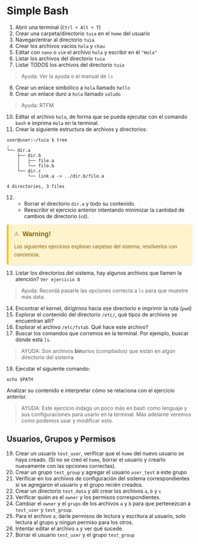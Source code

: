 # Simple Bash

1. Abrir una terminal (`Ctrl + Alt + T`)
2. Crear una carpeta/directorio `tuia` en el `home` del usuario
3. Navegar/entrar al directorio `tuia`
4. Crear los archivos vacíos `hola` y `chau`
5. Editar con `nano` o `vim` el archivo `hola` y escribir en él `"Hola"`
6. Listar los archivos del directorio `tuia`
7. Listar TODOS los archivos del directorio `tuia`
> Ayuda: Ver la ayuda o el manual de `ls`
8. Crear un enlace simbólico a `hola` llamado `hello`
9. Crear un enlace duro a `hola` llamado `saludo`
> Ayuda: RTFM

10. Editar el archivo `hola`, de forma que se pueda ejecutar con el comando `bash` e imprima `Hola` en la terminal. 
11. Crear la siguiente estructura de archivos y directorios:
```
user@user:~/tuia $ tree
.
└── dir.a
    ├── dir.b
    │   ├── file.a
    │   └── file.b
    └── dir.c
        └── link.a -> ../dir.b/file.a

4 directories, 3 files 
```
12.
    * Borrar el directorio `dir.a` y todo su contenido.
    * Reescribir el ejercicio anterior intentando minimizar la cantidad de cambios de directorio (`cd`).

<div style="
    background-color: #fff3cd; 
    border-left: 5px solid #ffc107; 
    color: #856404; 
    padding: 15px; 
    margin: 10px 0; 
    border-radius: 4px; 
    box-shadow: 0 2px 4px rgba(0,0,0,0.1);
    font-family: Arial, sans-serif;
">
    <div style="
        display: flex; 
        align-items: center; 
        margin-bottom: 10px;
    ">
        ⚠️ <strong style="
            font-size: 18px; 
            color: #856404;
            margin-left: 10px;
        ">Warning!</strong>
    </div>
    <p style="
        margin: 0; 
        line-height: 1.6;
    ">Los siguientes ejercicios exploran carpetas del sistema, resolverlos con conciencia.</p>
</div>

13. Listar los directorios del sistema, hay algunos archivos que llamen la atención? `Ver ejercicio 8`
> Ayuda: Recordá pasarle las opciones correcta a `ls` para que muestre más data.
14. Encontrar el kernel, dirigirnos hacia ese directorio e imprimir la ruta (`pwd`)
15. Explorar el contenido del directorio `/etc/`, qué tipos de archivos se encuentran allí?
16. Explorar el archivo `/etc/fstab`. Qué hace este archivo?
17. Buscar los comandos que corremos en la terminal. Por ejemplo, buscar dónde está `ls`.
> AYUDA: Son archivos **bin**arios (compilados) que están en algún directorio del sistema
18. Ejecutar el siguiente comando:
```
echo $PATH
```
Analizar su contenido e interpretar cómo se relaciona con el ejercicio anterior.
> AYUDA: Este ejercicio indaga un poco más en bash como lenguaje y sus configuraciones para usarlo en la terminal. Más adelante veremos como podemos usar y modificar esto.

## Usuarios, Grupos y Permisos

19. Crear un usuario `test_user`, verificar que el `home` del nuevo usuario se haya creado. (Si no se creó el `home`, borrar el usuario y crearlo nuevamente con las opciones correctas).
21. Crear un grupo `test_group` y agregar el usuario `user_test` a este grupo
22. Verificar en los archivos de configuración del sistema correspondientes si se agregaron el usuario y el grupo recién creados.
23. Crear un directorio `test_data` y allí crear los archivos `a`, `b` y `c`
24. Verificar quién es el `owner` y los permisos correspondientes.
25. Cambiar el `owner` y el `grupo` de los archivos `a` y `b` para que pertenezcan a `test_user` y `test_group`.
26. Para el archivo `a`, darle permisos de lectura y escritura al usuario, solo lectura al grupo y ningun permiso para los otros.
27. Intentar editar el archivo `a` y ver qué sucede.
28. Borrar el usuario `test_user` y el grupo `test_group`
